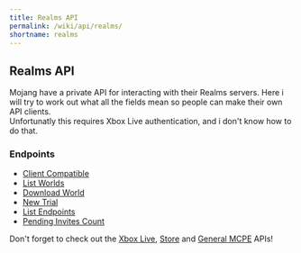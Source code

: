```yaml
---
title: Realms API
permalink: /wiki/api/realms/
shortname: realms
---
```

## Realms API
Mojang have a private API for interacting with their Realms servers. Here i will try to work out what all the fields mean so people can make their own API clients.  
Unfortunatly this requires Xbox Live authentication, and i don't know how to do that.

### Endpoints

* [Client Compatible](client-compatible/)
* [List Worlds](list-worlds/)  
* [Download World](download-world/)  
* [New Trial](new-trial/)  
* [List Endpoints](list-endpoints/)  
* [Pending Invites Count](invites-count/)  
  
Don't forget to check out the [Xbox Live](../xboxlive/), [Store](../store/) and [General MCPE](../mcpe/) APIs!
